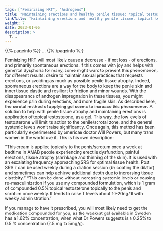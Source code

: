 ```yaml
---
tags: ["Feminizing HRT", "Androgens"]
title: "Maintaining erections and healthy penile tissue: topical testosterone"
linkTitle: "Maintaining erections and healthy penile tissue: topical testosterone"
weight: 7
date: 2023-01-05
description: >
  T...
---
```


{{% pageinfo %}}
...
{{% /pageinfo %}}



Feminizing HRT will most likely cause a decrease - if not loss - of erections, and primarily spontaneous erections. If this comes with joy and helps with genetital dysphoria for many, some might want to prevent this phenomenon, for different results: desire to maintain sexual practices that requests erections, or avoiding as much as possible penile tissue atrophy. Indeed, spontaneous erections are a way for the body to keep the penile skin and inner tissue elastic and resilient to friction and minor wounds. With the disappearance of androgen impregnation in these tissues, you might experience pain during erections, and more fragile skin. As described here, the scrotal method of applying gel seems to increase this phenomenon. 
A solution to help with penile tissue atrophy and maintaining erections is application of topical testosterone, as a gel. This way, the low levels of testosterone will limit its action to the penile/scrotal zone, and the general systemic levels won’t raise significantly. Once again, this method has been particularly experimented by american doctor Will Powers, but many trans women in the world use it. This is his own description:

“This cream is applied topically to the penis/scrotum once a week at bedtime in AMAB people experiencing erectile dysfunction, painful erections, tissue atrophy (shrinkage and thinning of the skin). It is used with an escalating frequency approaching SRS for optimal tissue health. Post SRS it can be used weekly during a dilation session (by coating the dilator) and sometimes can help achieve additional depth due to increasing tissue elasticity.”
“This can be done without increasing systemic levels or causing re-masculinization if you use my compounded formulation, which is 1 gram of compounded 0.5% topical testosterone topically to the penis and scrotum once weekly. It tends to raise T levels about 10-20ng/dl with weekly administration.”

If you manage to have it prescribed, you will most likely need to get the medication compounded for you, as the weakest gel available in Sweden has a 1.62% concentration, when what Dr Powers suggests is a 0.25% to 0.5 % concentration (2.5 mg to 5mg/g).
